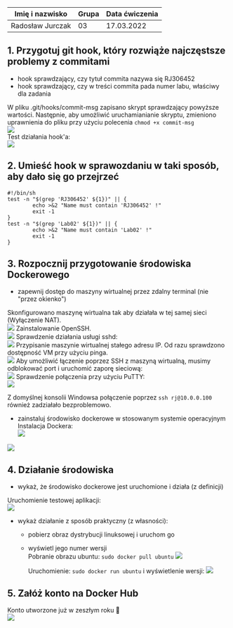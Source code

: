 | Imię i nazwisko  | Grupa | Data ćwiczenia     |
|------------------|-------|------------|
| Radosław Jurczak | 03    | 17.03.2022 |

## 1. Przygotuj git hook, który rozwiąże najczęstsze problemy z commitami
* hook sprawdzający, czy tytuł commita nazywa się RJ306452
* hook sprawdzający, czy w treści commita pada numer labu, właściwy dla zadania

W pliku .git/hooks/commit-msg zapisano skrypt sprawdzający powyższe wartości.
Następnie, aby umożliwić uruchamianianie skryptu, zmieniono uprawnienia do pliku przy użyciu polecenia `chmod +x commit-msg`  
![](1.png)  
Test działania hook'a:  
![](2.png)

## 2. Umieść hook w sprawozdaniu w taki sposób, aby dało się go przejrzeć
```
#!/bin/sh
test -n "$(grep 'RJ306452' ${1})" || {
        echo >&2 "Name must contain 'RJ306452' !"
        exit -1
}
test -n "$(grep 'Lab02' ${1})" || {
        echo >&2 "Name must contain 'Lab02' !"
        exit -1
}
```
## 3. Rozpocznij przygotowanie środowiska Dockerowego 
* zapewnij dostęp do maszyny wirtualnej przez zdalny terminal (nie "przez okienko")

Skonfigurowano maszynę wirtualna tak aby działała w tej samej sieci (Wyłączenie NAT).  
![](3.png)
Zainstalowanie OpenSSH.  
![](4.png)
Sprawdzenie działania usługi sshd:  
![](5.png)
Przypisanie maszynie wirtualnej stałego adresu IP. Od razu sprawdzono dostępność VM przy użyciu pinga.  
![](6.png)
Aby umożliwić łączenie poprzez SSH z maszyną wirtualną, musimy odblokować port i uruchomić zaporę sieciową:  
![](7.png) 
Sprawdzenie połączenia przy użyciu PuTTY:  
![](8.png)

Z domyślnej konsolii Windowsa połączenie poprzez `ssh rj@10.0.0.100` również zadziałało bezproblemowo.

* zainstaluj środowisko dockerowe w stosowanym systemie operacyjnym
Instalacja Dockera:  
![](9.png)  

![](10.png)

## 4. Działanie środowiska 
* wykaż, że środowisko dockerowe jest uruchomione i działa (z definicji)

Uruchomienie testowej aplikacji:  
![](11.png)

* wykaż działanie z sposób praktyczny (z własności):
	* pobierz obraz dystrybucji linuksowej i uruchom go
	* wyświetl jego numer wersji		
		Pobranie obrazu ubuntu: `sudo docker pull ubuntu`
		![](12.png)
		
		Uruchomienie: `sudo docker run ubuntu` i wyświetlenie wersji:
		![](13.png)
		
## 5. Załóż konto na Docker Hub
Konto utworzone już w zeszłym roku 🤠  
![](14.png)